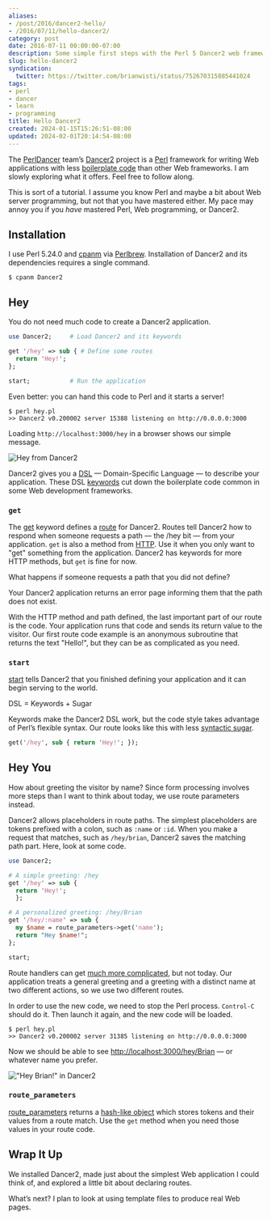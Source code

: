 ```yaml
---
aliases:
- /post/2016/dancer2-hello/
- /2016/07/11/hello-dancer2/
category: post
date: 2016-07-11 00:00:00-07:00
description: Some simple first steps with the Perl 5 Dancer2 web framework
slug: hello-dancer2
syndication:
  twitter: https://twitter.com/brianwisti/status/752670315885441024
tags:
- perl
- dancer
- learn
- programming
title: Hello Dancer2
created: 2024-01-15T15:26:51-08:00
updated: 2024-02-01T20:14:54-08:00
---
```


The [PerlDancer](https://github.com/PerlDancer/) team’s [Dancer2](https://metacpan.org/pod/Dancer2) project is a [Perl](../../../card/Perl.md) framework for writing Web applications with less [boilerplate code](https://en.wikipedia.org/wiki/Boilerplate_code) than other Web frameworks. I am slowly exploring what it offers. Feel free to follow along.

This is sort of a tutorial. I assume you know Perl and maybe a bit about Web server programming, but not that you have mastered either. My pace may annoy you if you *have* mastered Perl, Web programming, or Dancer2.

## Installation

I use Perl 5.24.0 and [cpanm](https://metacpan.org/pod/App::cpanminus) via [Perlbrew](http://perlbrew.pl/). Installation of Dancer2 and its dependencies requires a single command.

````
$ cpanm Dancer2
````

## Hey

You do not need much code to create a Dancer2 application.

````perl
use Dancer2;     # Load Dancer2 and its keywords

get '/hey' => sub { # Define some routes
  return 'Hey!';
};

start;           # Run the application
````

Even better: you can hand this code to Perl and it starts a server!

````
$ perl hey.pl
>> Dancer2 v0.200002 server 15388 listening on http://0.0.0.0:3000
````

Loading `http://localhost:3000/hey` in a browser shows our simple message.

![Hey from Dancer2](attachments/img/2016/dancer2-hey.png "Hey from Dancer2!")

Dancer2 gives you a [DSL](https://en.wikipedia.org/wiki/Domain-specific_language) — Domain-Specific Language — to describe your application. These DSL [keywords](https://metacpan.org/pod/distribution/Dancer2/lib/Dancer2/Manual.pod#DSL-KEYWORDS) cut down the boilerplate code common in some Web development frameworks.

### `get`

The [get](https://metacpan.org/pod/distribution/Dancer2/lib/Dancer2/Manual.pod#get) keyword defines a [route](https://metacpan.org/pod/Dancer2::Core::Route) for Dancer2. Routes tell Dancer2 how to respond when someone requests a path — the /hey bit — from your application. `get` is also a method from [HTTP](https://en.wikipedia.org/wiki/Hypertext_Transfer_Protocol). Use it when you only want to "get" something from the application. Dancer2 has keywords for more HTTP methods, but `get` is fine for now.

What happens if someone requests a path that you did not define?

Your Dancer2 application returns an error page informing them that the path does not exist.

With the HTTP method and path defined, the last important part of our route is the code. Your application runs that code and sends its return value to the visitor. Our first route code example is an anonymous subroutine that returns the text "Hello!", but they can be as complicated as you need.

### `start`

[start](https://metacpan.org/pod/distribution/Dancer2/lib/Dancer2/Manual.pod#start) tells Dancer2 that you finished defining your application and it can begin serving to the world.

DSL = Keywords + Sugar

Keywords make the Dancer2 DSL work, but the code style takes advantage of Perl’s flexible syntax. Our route looks like this with less [syntactic sugar](https://en.wikipedia.org/wiki/Syntactic_sugar).

````perl
get('/hey', sub { return 'Hey!'; });
````

## Hey You

How about greeting the visitor by name? Since form processing involves more steps than I want to think about today, we use route parameters instead.

Dancer2 allows placeholders in route paths. The simplest placeholders are tokens prefixed with a colon, such as `:name` or `:id`. When you make a request that matches, such as `/hey/brian`, Dancer2 saves the matching path part. Here, look at some code.

````perl
use Dancer2;

# A simple greeting: /hey
get '/hey' => sub {
  return 'Hey!';
  };

# A personalized greeting: /hey/Brian
get '/hey/:name' => sub {
  my $name = route_parameters->get('name');
  return "Hey $name!";
};

start;
````

Route handlers can get [much more complicated](https://metacpan.org/pod/distribution/Dancer2/lib/Dancer2/Manual.pod#Route-Handlers), but not today. Our application treats a general greeting and a greeting with a distinct name at two different actions, so we use two different routes.

In order to use the new code, we need to stop the Perl process. `Control-C` should do it. Then launch it again, and the new code will be loaded.

````
$ perl hey.pl
>> Dancer2 v0.200002 server 31385 listening on http://0.0.0.0:3000
````

Now we should be able to see <http://localhost:3000/hey/Brian> — or whatever name you prefer.

!["Hey Brian!" in Dancer2](attachments/img/2016/dancer2-hey-brian.png)

### `route_parameters`

[route\_parameters](https://metacpan.org/pod/distribution/Dancer2/lib/Dancer2/Manual.pod#route_parameters) returns a [hash-like object](https://metacpan.org/pod/Hash::MultiValue) which stores tokens and their values from a route match. Use the `get` method when you need those values in your route code.

## Wrap It Up

We installed Dancer2, made just about the simplest Web application I could think of, and explored a little bit about declaring routes.

What’s next? I plan to look at using template files to produce real Web pages.
